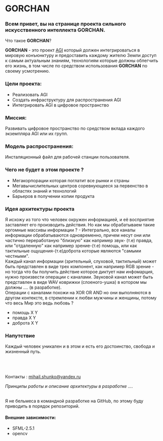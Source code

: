 # GORCHAN

### Всем привет, вы на странице проекта сильного искусственного интеллекта GORCHAN.
Что такое **GORCHAN**? <br>

**GORCHAN** - это проект [AGI](https://www.helenkapatsa.ru/silnyi-iskusstviennyi-intielliekt/) который должен интегрироваться в мировую конъюнктуру и предоставить каждому жителю Земли доступ к самым актуальным знаниям, технологиям которые должны облегчить его жизнь, в том числе по средством использования **GORCHAN** по своему усмотрению.



### Цели проекта:
* Реализовать AGI
* Создать инфраструктуру для распространения AGI
* Интегрировать AGI в цифровое пространство

### Миссия:
Развивать цифровое пространство по средством вклада каждого экземпляра AGI или их групп.

### Модель распространения:
Инсталяционный файл для рабочей станции пользователя.

### Чего не будет в этом проекте ?
* Мегакорпорации которая поглатит все рынки и страны
* Мегавычислительных центров соревнующееся за первенство в областях знаний и технологий
* Барьеров в получении копии продукта

### Идея архитектуры проекта
Я исхожу из того что человек окружен информацией, и её восприятие заставляет его производить действия. Но как мы обрабатываем такие оргомные массивы информации ? - Интегрально, все каналы информации обрабатываются одновременно, причем несут они или частично переработаную "близкую" как например звук- (т.е) правда, или "отдаленную" как например зрение-(т.е) помощь, или как тактильные ощущения-(т.е)доброта которые являются "самыми честными".<br>
Каждый канал информации (зрительный, слуховой, тактильный) может быть представлен в виде трех компонент, как например RGB зрение - но тогда что бы получить действие которое диктует нам инфомарция, нужно произвести операции с каналами. Звуковой канал может быть представлен в виде WAV коврижки (слоеного-ушка) в котором мы должны .... (в разработке).<br>
Операции с каналами похожи на XOR OR AND но они выполняются в другом контексте, в стремлении к любви мужчины и женщины, потому что весь Мир это ведь любовь ?
* помощь  X Y
* правда  X Y 
* доброта X Y 



### Напутствие
Каждый человек уникален и в этом и есть его достоинство, свобода и жизненный путь.

<br><br><br>
Контакты : mihail.shunko@yandex.ru


_Принципы работы и описание архитектуры в разработке ...._

<br>
Я не бельмеса в командной разработке на GitHub, по этому буду приводить в порядок репозиторий.<br>

#### Внешние зависимости:
* SFML-2.5.1  
* opencv
 
